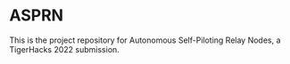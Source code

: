 # ASPRN

This is the project repository for Autonomous Self-Piloting Relay Nodes, a TigerHacks 2022 submission.

